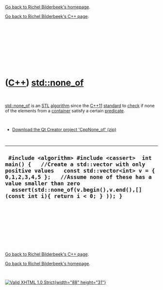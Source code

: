 [Go back to Richel Bilderbeek's homepage](index.htm).

[Go back to Richel Bilderbeek's C++ page](Cpp.htm).

 

 

 

 

 

([C++](Cpp.htm)) [std::none\_of](CppNone_of.htm)
================================================

 

[std::none\_of](CppNone_of.htm) is an [STL](CppStl.htm)
[algorithm](CppAlgorithm.htm) since the [C++11](Cpp11.htm)
[standard](CppStandard.htm) to [check](CppCheck.htm) if none of the
elements from a [container](CppContainer.htm) satisfy a certain
[predicate](CppPredicate.htm).

 

-   [Download the Qt Creator project
    'CppNone\_of' (zip)](CppNone_of.zip)

 

  -------------------------------------------------------------------------------------------------------------------------------------------------------------------------------------------------------------------------------------------------------------------------------------------------
  ` #include <algorithm> #include <cassert>  int main() {   //Create a std::vector with only positive values   const std::vector<int> v = { 0,1,2,3,4,5 };   //Assume none of these has a value smaller than zero   assert(std::none_of(v.begin(),v.end(),[](const int i){ return i < 0; } )); }`
  -------------------------------------------------------------------------------------------------------------------------------------------------------------------------------------------------------------------------------------------------------------------------------------------------

 

 

 

 

 

[Go back to Richel Bilderbeek's C++ page](Cpp.htm).

[Go back to Richel Bilderbeek's homepage](index.htm).

 

[![Valid XHTML 1.0 Strict](valid-xhtml10.png){width="88"
height="31"}](http://validator.w3.org/check?uri=referer)

